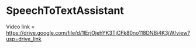 ﻿# SpeechToTextAssistant
Video link =   https://drive.google.com/file/d/1lErjOjehYK3TjCFk80no118DNBi4K3jW/view?usp=drive_link
